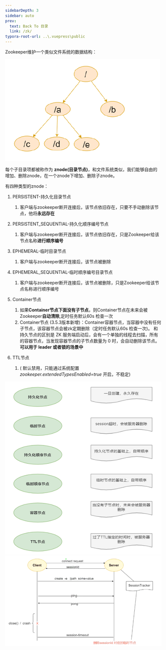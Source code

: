 ```yaml
---
sidebarDepth: 3
sidebar: auto
prev:
  text: Back To 目录
  link: /zk/
typora-root-url: ..\.vuepress\public
---
```


Zookeeper维护一个类似文件系统的数据结构：

<img src="/images/zk/image-20210426150533144.png" alt="image-20210426150533144"/>

每个子目录项都被称作为 **znode(目录节点)**，和文件系统类似，我们能够自由的增加、删除znode，在一个znode下增加、删除子znode。

有四种类型的znode：

1. PERSISTENT-持久化目录节点
   1. 客户端与zookeeper断开连接后，该节点依旧存在，只要不手动删除该节点，他将**永远存在**

2. PERSISTENT_SEQUENTIAL-持久化顺序编号节点
   1. 客户端与zookeeper断开连接后，该节点依旧存在，只是Zookeeper给该节点名称**进行顺序编号**

3. EPHEMERAL-临时目录节点
   1. 客户端与zookeeper断开连接后，该节点被删除

4. EPHEMERAL_SEQUENTIAL-临时顺序编号目录节点
   1. 客户端与zookeeper断开连接后，该节点被删除，只是Zookeeper给该节点名称进行顺序编号

5. Container节点
   1. 如果**Container节点下面没有子节点**，则Container节点在未来会被Zookeeper**自动清除**,定时任务默认60s 检查一次
   1. Container节点 (3.5.3版本新增)：Container容器节点，当容器中没有任何子节点，该容器节点会被zk定期删除（定时任务默认60s 检查一次)。 和持久节点的区别是 ZK 服务端启动后，会有一个单独的线程去扫描，所有的容器节点，当发现容器节点的子节点数量为 0 时，会自动删除该节点。**可以用于 leader 或者锁的场景中**
   
6. TTL节点
   1. ( 默认禁用，只能通过系统配置 *zookeeper.extendedTypesEnabled=true* 开启，不稳定)

<img src="/images/zk/25510.png" alt="img"/>

<img src="/images/zk/image-20210429185829067.png" alt="image-20210429185829067"  />

